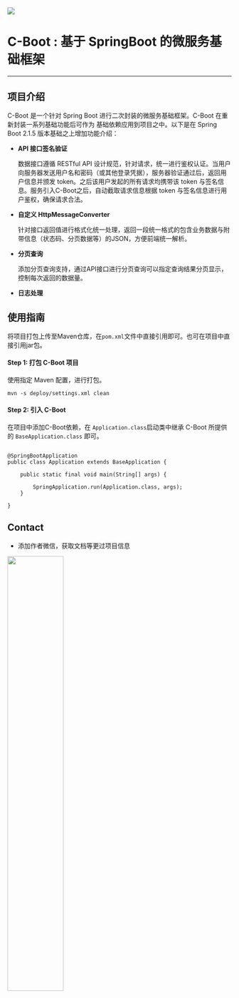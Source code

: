 
<img src="https://c-arc.oss-cn-beijing.aliyuncs.com/doc/img/carc_gray.png" width="" height="" />

# C-Boot : 基于 SpringBoot 的微服务基础框架

-------

## 项目介绍

C-Boot 是一个针对 Spring Boot 进行二次封装的微服务基础框架。C-Boot 在重新封装一系列基础功能后可作为
基础依赖应用到项目之中。以下是在 Spring Boot 2.1.5 版本基础之上增加功能介绍：

* **API 接口签名验证**
  
    数据接口遵循 RESTful API 设计规范，针对请求，统一进行鉴权认证。当用户向服务器发送用户名和密码（或其他登录凭据），服务器验证通过后，返回用户信息并颁发 token。之后该用户发起的所有请求均携带该 token 与签名信息。服务引入C-Boot之后，自动截取请求信息根据 token 与签名信息进行用户鉴权，确保请求合法。
  
  
* **自定义 HttpMessageConverter**

   针对接口返回值进行格式化统一处理，返回一段统一格式的包含业务数据与附带信息（状态码、分页数据等）的JSON，方便前端统一解析。
   
* **分页查询**

   添加分页查询支持，通过API接口进行分页查询可以指定查询结果分页显示，控制每次返回的数据量。


* **日志处理**
	


## 使用指南
将项目打包上传至Maven仓库，在`pom.xml`文件中直接引用即可。也可在项目中直接引用jar包。

#### Step 1: 打包 C-Boot 项目
使用指定 Maven 配置，进行打包。
```
mvn -s deploy/settings.xml clean 

```

#### Step 2: 引入 C-Boot

在项目中添加C-Boot依赖，在 `Application.class`启动类中继承 C-Boot 所提供的 `BaseApplication.class` 即可。

```

@SpringBootApplication
public class Application extends BaseApplication {

    public static final void main(String[] args) {
    
        SpringApplication.run(Application.class, args);
    }

}
```


## Contact



* 添加作者微信，获取文档等更过项目信息

<img src="https://c-arc.oss-cn-beijing.aliyuncs.com/doc/img/Wechat.png" width="50%" height="50%" />




